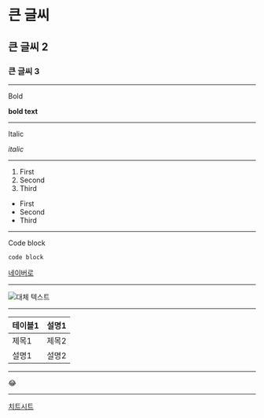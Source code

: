 # 큰 글씨
## 큰 글씨 2
### 큰 글씨 3

---

Bold

**bold text**

---

Italic

*italic*

---

1. First
2. Second
3. Third

- First
- Second
- Third

---

Code block
```
code block
```

[네이버로](https://www.naver.com)

---

![대체 텍스트](image.jpg)

---

| 테이블1 | 설명1 |
| ------ | ----- |
| 제목1 | 제목2 |
| 설명1 | 설명2 |

---

:joy:

---

[치트시트](https://www.markdownguide.org/cheat-sheet/)






